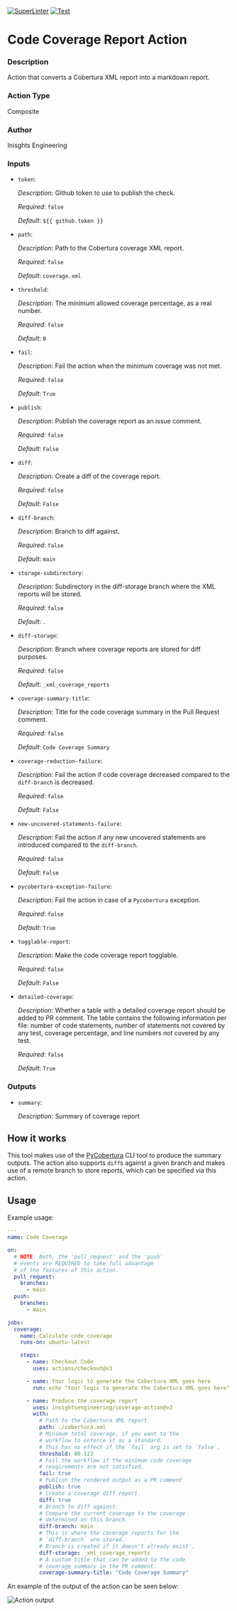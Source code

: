 [![SuperLinter](https://github.com/insightsengineering/coverage-action/actions/workflows/lint.yaml/badge.svg)](https://github.com/insightsengineering/coverage-action/actions/workflows/lint.yaml)
[![Test](https://github.com/insightsengineering/coverage-action/actions/workflows/test.yaml/badge.svg)](https://github.com/insightsengineering/coverage-action/actions/workflows/test.yaml)

<!-- BEGIN_ACTION_DOC -->
# Code Coverage Report Action

### Description
Action that converts a Cobertura XML report into a markdown report.
### Action Type
Composite

### Author
Inisghts Engineering

### Inputs
* `token`:

  _Description_: Github token to use to publish the check.

  _Required_: `false`

  _Default_: `${{ github.token }}`

* `path`:

  _Description_: Path to the Cobertura coverage XML report.

  _Required_: `false`

  _Default_: `coverage.xml`

* `threshold`:

  _Description_: The minimum allowed coverage percentage, as a real number.

  _Required_: `false`

  _Default_: `0`

* `fail`:

  _Description_: Fail the action when the minimum coverage was not met.

  _Required_: `false`

  _Default_: `True`

* `publish`:

  _Description_: Publish the coverage report as an issue comment.

  _Required_: `false`

  _Default_: `False`

* `diff`:

  _Description_: Create a diff of the coverage report.

  _Required_: `false`

  _Default_: `False`

* `diff-branch`:

  _Description_: Branch to diff against.

  _Required_: `false`

  _Default_: `main`

* `storage-subdirectory`:

  _Description_: Subdirectory in the diff-storage branch where the XML reports will be stored.

  _Required_: `false`

  _Default_: `.`

* `diff-storage`:

  _Description_: Branch where coverage reports are stored for diff purposes.

  _Required_: `false`

  _Default_: `_xml_coverage_reports`

* `coverage-summary-title`:

  _Description_: Title for the code coverage summary in the Pull Request comment.

  _Required_: `false`

  _Default_: `Code Coverage Summary`

* `coverage-reduction-failure`:

  _Description_: Fail the action if code coverage decreased compared to the `diff-branch` is decreased.

  _Required_: `false`

  _Default_: `False`

* `new-uncovered-statements-failure`:

  _Description_: Fail the action if any new uncovered statements are introduced compared to the `diff-branch`.

  _Required_: `false`

  _Default_: `False`

* `pycobertura-exception-failure`:

  _Description_: Fail the action in case of a `Pycobertura` exception.

  _Required_: `false`

  _Default_: `True`

* `togglable-report`:

  _Description_: Make the code coverage report togglable.

  _Required_: `false`

  _Default_: `False`

* `detailed-coverage`:

  _Description_: Whether a table with a detailed coverage report should be added to PR comment.
The table contains the following information per file:
number of code statements, number of statements not covered by any test,
coverage percentage, and line numbers not covered by any test.


  _Required_: `false`

  _Default_: `True`

### Outputs
* `summary`:

  _Description_: Summary of coverage report

<!-- END_ACTION_DOC -->

## How it works

This tool makes use of the [PyCobertura](https://github.com/aconrad/pycobertura) CLI tool to produce the summary outputs. The action also supports `diff`s against a given branch and makes use of a remote branch to store reports, which can be specified via this action.

## Usage

Example usage:

```yaml
---
name: Code Coverage

on:
  # NOTE: Both, the 'pull_request' and the 'push'
  # events are REQUIRED to take full advantage
  # of the features of this action.
  pull_request:
    branches:
      - main
  push:
    branches:
      - main

jobs:
  coverage:
    name: Calculate code coverage
    runs-on: ubuntu-latest

    steps:
      - name: Checkout Code
        uses: actions/checkout@v3

      - name: Your logic to generate the Cobertura XML goes here
        run: echo "Your logic to generate the Cobertura XML goes here"

      - name: Produce the coverage report
        uses: insightsengineering/coverage-action@v2
        with:
          # Path to the Cobertura XML report.
          path: ./cobertura.xml
          # Minimum total coverage, if you want to the
          # workflow to enforce it as a standard.
          # This has no effect if the `fail` arg is set to `false`.
          threshold: 80.123
          # Fail the workflow if the minimum code coverage
          # reuqirements are not satisfied.
          fail: true
          # Publish the rendered output as a PR comment
          publish: true
          # Create a coverage diff report.
          diff: true
          # Branch to diff against.
          # Compare the current coverage to the coverage
          # determined on this branch.
          diff-branch: main
          # This is where the coverage reports for the
          # `diff-branch` are stored.
          # Branch is created if it doesn't already exist'.
          diff-storage: _xml_coverage_reports
          # A custom title that can be added to the code
          # coverage summary in the PR comment.
          coverage-summary-title: "Code Coverage Summary"
```

An example of the output of the action can be seen below:

![Action output](example.png)
